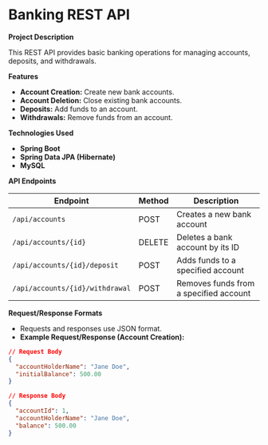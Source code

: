 # Banking REST API

**Project Description**

This REST API provides basic banking operations for managing accounts, deposits, and withdrawals.

**Features**

* **Account Creation:** Create new bank accounts.
* **Account Deletion:** Close existing bank accounts.
* **Deposits:** Add funds to an account.
* **Withdrawals:** Remove funds from an account. 

**Technologies Used**

* **Spring Boot** 
* **Spring Data JPA (Hibernate)**
* **MySQL** 

**API Endpoints**

| Endpoint          | Method | Description                                       |
| ----------------- | ------ | ------------------------------------------------- |
| `/api/accounts`   | POST   | Creates a new bank account                        |
| `/api/accounts/{id}` | DELETE | Deletes a bank account by its ID                      |
| `/api/accounts/{id}/deposit`  | POST   | Adds funds to a specified account                 |
| `/api/accounts/{id}/withdrawal` | POST   | Removes funds from a specified account            |

**Request/Response Formats**

* Requests and responses use JSON format.
* **Example Request/Response (Account Creation):** 

```json
// Request Body
{
  "accountHolderName": "Jane Doe",
  "initialBalance": 500.00
}

// Response Body
{
  "accountId": 1,
  "accountHolderName": "Jane Doe",
  "balance": 500.00
}
